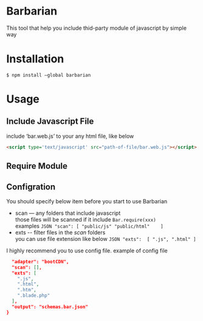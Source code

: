 Barbarian
==
  This tool that help you include thid-party module of javascript by simple way

# Installation
`$ npm install —global barbarian`

# Usage

## Include Javascript File
include ‘bar.web.js’ to your any html file,  like below

```HTML
<script type='text/javascript' src="path-of-file/bar.web.js"></script>
```
## Require Module

## Configration
You should specify below item before you start to use Barbarian 
- scan — any folders that include javascript<br>
         those files will be scanned if it include `Bar.require(xxx)`<br>
    examples
		    ```JSON
		    "scan": [
		        "public/js"
		        "public/html"   
	    ]
	    ```
- exts -- filter files in the <i>scan</i> folders <br>
          you can use file extension like below
          ```JSON
          "exts":  [
            ".js",
            ".html"
          ]
          ```

I highly recommend you to use config file.
example of config file
```JSON
  "adapter": "bootCDN",
  "scan": [],
  "exts": [
    ".js",
    ".html",
    ".htm",
    ".blade.php"
  ],
  "output": "schemas.bar.json"
}
```